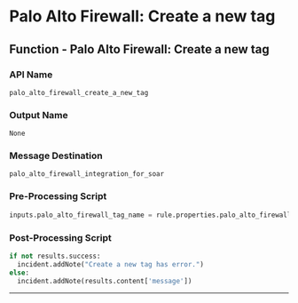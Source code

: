 <!--
    DO NOT MANUALLY EDIT THIS FILE
    THIS FILE IS AUTOMATICALLY GENERATED WITH resilient-sdk codegen
-->

# Palo Alto Firewall: Create a new tag

## Function - Palo Alto Firewall: Create a new tag

### API Name
`palo_alto_firewall_create_a_new_tag`

### Output Name
`None`

### Message Destination
`palo_alto_firewall_integration_for_soar`

### Pre-Processing Script
```python
inputs.palo_alto_firewall_tag_name = rule.properties.palo_alto_firewall_tag_name
```

### Post-Processing Script
```python
if not results.success:
  incident.addNote("Create a new tag has error.")
else:
  incident.addNote(results.content['message'])
```

---

